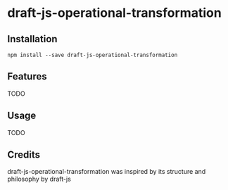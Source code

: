 # draft-js-operational-transformation

## Installation

```
npm install --save draft-js-operational-transformation
```

## Features

TODO

## Usage

TODO

## Credits

draft-js-operational-transformation was inspired by its structure and philosophy by draft-js
